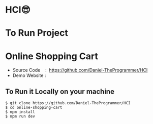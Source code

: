 # HCI😎
# To Run Project
# Online Shopping Cart
 - Source Code    :  https://github.com/Daniel-TheProgrammer/HCI
 - Demo Website :  


## To Run it Locally on your machine
```
$ git clone https://github.com/Daniel-TheProgrammer/HCI
$ cd online-shopping-cart
$ npm install
$ npm run dev
```
